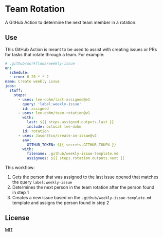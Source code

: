 # Team Rotation

A GitHub Action to determine the next team member in a rotation.

## Use

This GitHub Action is meant to be used to assist with creating issues or PRs for tasks that rotate through a team. For example:

```yaml
# .github/workflows/weekly-issue
on:
  schedule:
  - cron: 0 20 * * 2
name: Create weekly issue
jobs:
  stuff:
    steps:
      - uses: lee-dohm/last-assigned@v1
        query: 'label:weekly-issue'
        id: assigned
      - uses: lee-dohm/team-rotation@v1
        with:
          last: ${{ steps.assigned.outputs.last }}
          include: octocat lee-dohm
        id: rotation
      - uses: JasonEtco/create-an-issue@v2
        env:
          GITHUB_TOKEN: ${{ secrets.GITHUB_TOKEN }}
        with:
          filename: .github/weekly-issue-template.md
          assignees: ${{ steps.rotation.outputs.next }}
```

This workflow:

1. Gets the person that was assigned to the last issue opened that matches the query `label:weekly-issue`
1. Determines the next person in the team rotation after the person found in step 1
1. Creates a new issue based on the `.github/weekly-issue-template.md` template and assigns the person found in step 2

## License

[MIT](LICENSE.md)
